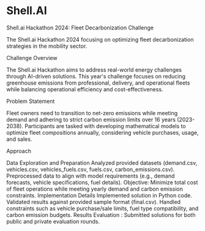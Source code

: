 # Shell.AI

Shell.ai Hackathon 2024: Fleet Decarbonization Challenge

The Shell.ai Hackathon 2024 focusing on optimizing fleet decarbonization strategies in the mobility sector.

Challenge Overview

The Shell.ai Hackathon aims to address real-world energy challenges through AI-driven solutions. This year's challenge focuses on reducing greenhouse emissions from professional, delivery, and operational fleets while balancing operational efficiency and cost-effectiveness.

Problem Statement

Fleet owners need to transition to net-zero emissions while meeting demand and adhering to strict carbon emission limits over 16 years (2023-2038). Participants are tasked with developing mathematical models to optimize fleet compositions annually, considering vehicle purchases, usage, and sales.

Approach

Data Exploration and Preparation Analyzed provided datasets (demand.csv, vehicles.csv, vehicles_fuels.csv, fuels.csv, carbon_emissions.csv). Preprocessed data to align with model requirements (e.g., demand forecasts, vehicle specifications, fuel details). Objective: Minimize total cost of fleet operations while meeting yearly demand and carbon emission constraints. Implementation Details Implemented solution in Python code. Validated results against provided sample format (final.csv). Handled constraints such as vehicle purchase/sale limits, fuel type compatibility, and carbon emission budgets. Results Evaluation : Submitted solutions for both public and private evaluation rounds.
